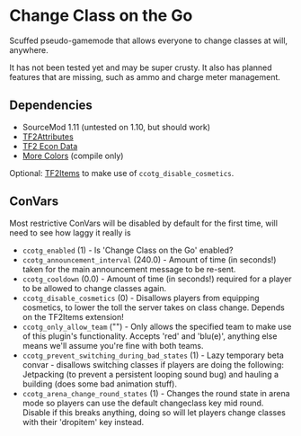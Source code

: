 # Change Class on the Go
Scuffed pseudo-gamemode that allows everyone to change classes at will, anywhere.

It has not been tested yet and may be super crusty. It also has planned features that are missing, such as ammo and charge meter management.

## Dependencies
- SourceMod 1.11 (untested on 1.10, but should work)
- [TF2Attributes](https://forums.alliedmods.net/showthread.php?t=210221)
- [TF2 Econ Data](https://forums.alliedmods.net/showthread.php?t=315011)
- [More Colors](https://forums.alliedmods.net/showthread.php?t=185016) (compile only)

Optional: [TF2Items](https://forums.alliedmods.net/showthread.php?p=1050170) to make use of `ccotg_disable_cosmetics`.

## ConVars
Most restrictive ConVars will be disabled by default for the first time, will need to see how laggy it really is

- `ccotg_enabled` (1) - Is 'Change Class on the Go' enabled?
- `ccotg_announcement_interval` (240.0) - Amount of time (in seconds!) taken for the main announcement message to be re-sent.
- `ccotg_cooldown` (0.0) - Amount of time (in seconds!) required for a player to be allowed to change classes again.
- `ccotg_disable_cosmetics` (0) - Disallows players from equipping cosmetics, to lower the toll the server takes on class change. Depends on the TF2Items extension!
- `ccotg_only_allow_team` ("") - Only allows the specified team to make use of this plugin's functionality. Accepts 'red' and 'blu(e)', anything else means we'll assume you're fine with both teams.
- `ccotg_prevent_switching_during_bad_states` (1) - Lazy temporary beta convar - disallows switching classes if players are doing the following: Jetpacking (to prevent a persistent looping sound bug) and hauling a building (does some bad animation stuff).
- `ccotg_arena_change_round_states` (1) - Changes the round state in arena mode so players can use the default changeclass key mid round. Disable if this breaks anything, doing so will let players change classes with their 'dropitem' key instead.